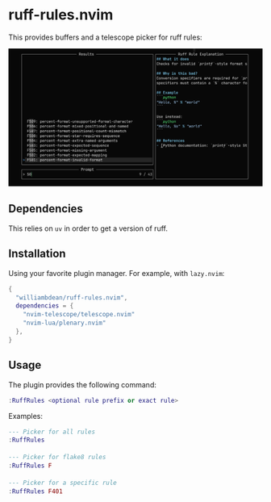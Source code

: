 # ruff-rules.nvim

This provides buffers and a telescope picker for ruff rules:

![Ruff Rules Picker](assets/ruff-rules-preview.png)

## Dependencies

This relies on `uv` in order to get a version of ruff.

## Installation

Using your favorite plugin manager. For example, with `lazy.nvim`:

```lua
{
  "williambdean/ruff-rules.nvim",
  dependencies = {
    "nvim-telescope/telescope.nvim"
    "nvim-lua/plenary.nvim"
  },
}
```

## Usage

The plugin provides the following command:

```lua
:RuffRules <optional rule prefix or exact rule>
```

Examples:

```lua
--- Picker for all rules
:RuffRules

--- Picker for flake8 rules
:RuffRules F

--- Picker for a specific rule
:RuffRules F401
```
